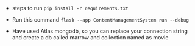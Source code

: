 - steps to run 
```pip install -r requirements.txt```

- Run this command 
```flask --app ContentManagementSystem run --debug```

- Have used Atlas mongodb, so you can replace your connection string and create a db called marrow and collection named as movie

